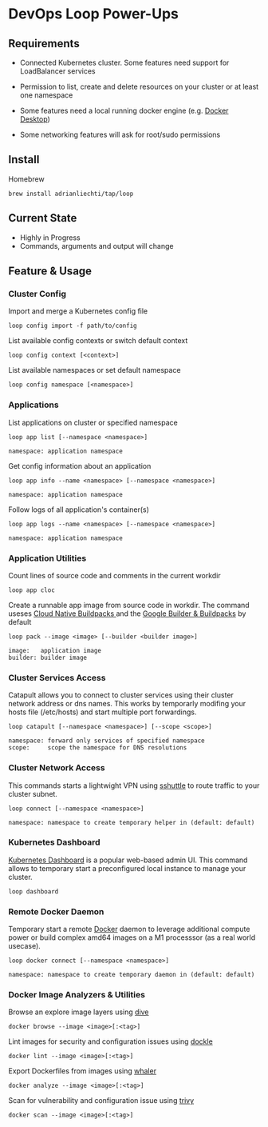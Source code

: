 # DevOps Loop Power-Ups

## Requirements

- Connected Kubernetes cluster.
  Some features need support for LoadBalancer services

- Permission to list, create and delete resources on your cluster or at least one namespace

- Some features need a local running docker engine
  (e.g. [Docker Desktop](https://docs.docker.com/get-docker/))

- Some networking features will ask for root/sudo permissions


## Install

Homebrew

```
brew install adrianliechti/tap/loop
```


## Current State

- Highly in Progress
- Commands, arguments and output will change


## Feature & Usage

### Cluster Config

Import and merge a Kubernetes config file

```
loop config import -f path/to/config
```

List available config contexts or switch default context

```
loop config context [<context>]
```

List available namespaces or set default namespace

```
loop config namespace [<namespace>]
```

### Applications

List applications on cluster or specified namespace

```
loop app list [--namespace <namespace>]

namespace: application namespace
```

Get config information about an application

```
loop app info --name <namespace> [--namespace <namespace>]

namespace: application namespace
```

Follow logs of all application's container(s)

```
loop app logs --name <namespace> [--namespace <namespace>]

namespace: application namespace
```

### Application Utilities

Count lines of source code and comments in the current workdir

```
loop app cloc
```

Create a runnable app image from source code in workdir. The command useses [Cloud Native Buildpacks
](https://buildpacks.io/) and the [Google Builder & Buildpacks](https://github.com/GoogleCloudPlatform/buildpacks) by default

```
loop pack --image <image> [--builder <builder image>]

image:   application image
builder: builder image
```

### Cluster Services Access

Catapult allows you to connect to cluster services using their cluster network address or dns names.
This works by temporarly modifing your hosts file (/etc/hosts) and start multiple port forwardings.

```
loop catapult [--namespace <namespace>] [--scope <scope>]

namespace: forward only services of specified namespace
scope:     scope the namespace for DNS resolutions
```


### Cluster Network Access

This commands starts a lightwight VPN using [sshuttle](https://github.com/sshuttle/sshuttle) to route traffic to your cluster subnet.

```
loop connect [--namespace <namespace>]

namespace: namespace to create temporary helper in (default: default)
```


### Kubernetes Dashboard

[Kubernetes Dashboard](https://github.com/kubernetes/dashboard) is a popular web-based admin UI.
This command allows to temporary start a preconfigured local instance to manage your cluster.

```
loop dashboard
```


### Remote Docker Daemon

Temporary start a remote [Docker](https://www.docker.com/) daemon to leverage additional compute power or build complex amd64 images on a M1 processsor (as a real world usecase).

```
loop docker connect [--namespace <namespace>]

namespace: namespace to create temporary daemon in (default: default)
```


### Docker Image Analyzers & Utilities

Browse an explore image layers using [dive](https://github.com/wagoodman/dive)

```
docker browse --image <image>[:<tag>]
```

Lint images for security and configuration issues using [dockle](https://github.com/goodwithtech/dockle)

```
docker lint --image <image>[:<tag>]
```

Export Dockerfiles from images using
[whaler](https://github.com/P3GLEG/Whaler)

```
docker analyze --image <image>[:<tag>]
```

Scan for vulnerability and configuration issue using
[trivy](https://github.com/aquasecurity/trivy)

```
docker scan --image <image>[:<tag>]
```